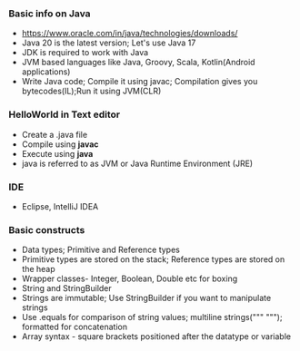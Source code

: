 ### Basic info on Java

* https://www.oracle.com/in/java/technologies/downloads/
* Java 20 is the latest version; Let's use Java 17
* JDK is required to work with Java
* JVM based languages like Java, Groovy, Scala, Kotlin(Android applications)
* Write Java code; Compile it using javac; Compilation gives you bytecodes(IL);Run it using JVM(CLR)

### HelloWorld in Text editor

* Create a .java file
* Compile using **javac**
* Execute using **java**
* java is referred to as JVM or Java Runtime Environment (JRE)

### IDE

* Eclipse, IntelliJ IDEA

### Basic constructs

* Data types; Primitive and Reference types
* Primitive types are stored on the stack; Reference types are stored on the heap
* Wrapper classes- Integer, Boolean, Double etc for boxing
* String and StringBuilder
* Strings are immutable; Use StringBuilder if you want to manipulate strings
* Use .equals for comparison of string values; multiline strings(""" """); formatted for concatenation
* Array syntax - square brackets positioned  after the datatype or variable  